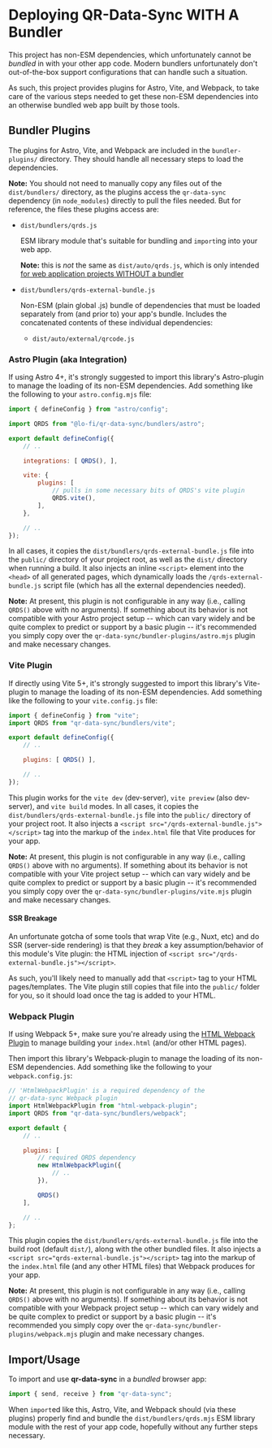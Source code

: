 # Deploying QR-Data-Sync WITH A Bundler

This project has non-ESM dependencies, which unfortunately cannot be *bundled* in with your other app code. Modern bundlers unfortunately don't out-of-the-box support configurations that can handle such a situation.

As such, this project provides plugins for Astro, Vite, and Webpack, to take care of the various steps needed to get these non-ESM dependencies into an otherwise bundled web app built by those tools.

## Bundler Plugins

The plugins for Astro, Vite, and Webpack are included in the `bundler-plugins/` directory. They should handle all necessary steps to load the dependencies.

**Note:** You should not need to manually copy any files out of the `dist/bundlers/` directory, as the plugins access the `qr-data-sync` dependency (in `node_modules`) directly to pull the files needed. But for reference, the files these plugins access are:

* `dist/bundlers/qrds.js`

    ESM library module that's suitable for bundling and `import`ing into your web app.

    **Note:** this is *not* the same as `dist/auto/qrds.js`, which is only intended [for web application projects WITHOUT a bundler](NON-BUNDLERS.md)

* `dist/bundlers/qrds-external-bundle.js`

    Non-ESM (plain global .js) bundle of dependencies that must be loaded separately from (and prior to) your app's bundle. Includes the concatenated contents of these individual dependencies:

    - `dist/auto/external/qrcode.js`

### Astro Plugin (aka Integration)

If using Astro 4+, it's strongly suggested to import this library's Astro-plugin to manage the loading of its non-ESM dependencies. Add something like the following to your `astro.config.mjs` file:

```js
import { defineConfig } from "astro/config";

import QRDS from "@lo-fi/qr-data-sync/bundlers/astro";

export default defineConfig({
    // ..

    integrations: [ QRDS(), ],

    vite: {
        plugins: [
            // pulls in some necessary bits of QRDS's vite plugin
            QRDS.vite(),
        ],
    },

    // ..
});
```

In all cases, it copies the `dist/bundlers/qrds-external-bundle.js` file into the `public/` directory of your project root, as well as the `dist/` directory when running a build. It also injects an inline `<script>` element into the `<head>` of all generated pages, which dynamically loads the `/qrds-external-bundle.js` script file (which has all the external dependencies needed).

**Note:** At present, this plugin is not configurable in any way (i.e., calling `QRDS()` above with no arguments). If something about its behavior is not compatible with your Astro project setup -- which can vary widely and be quite complex to predict or support by a basic plugin -- it's recommended you simply copy over the `qr-data-sync/bundler-plugins/astro.mjs` plugin and make necessary changes.

### Vite Plugin

If directly using Vite 5+, it's strongly suggested to import this library's Vite-plugin to manage the loading of its non-ESM dependencies. Add something like the following to your `vite.config.js` file:

```js
import { defineConfig } from "vite";
import QRDS from "qr-data-sync/bundlers/vite";

export default defineConfig({
    // ..

    plugins: [ QRDS() ],

    // ..
});
```

This plugin works for the `vite dev` (dev-server), `vite preview` (also dev-server), and `vite build` modes. In all cases, it copies the `dist/bundlers/qrds-external-bundle.js` file into the `public/` directory of your project root. It also injects a `<script src="/qrds-external-bundle.js"></script>` tag into the markup of the `index.html` file that Vite produces for your app.

**Note:** At present, this plugin is not configurable in any way (i.e., calling `QRDS()` above with no arguments). If something about its behavior is not compatible with your Vite project setup -- which can vary widely and be quite complex to predict or support by a basic plugin -- it's recommended you simply copy over the `qr-data-sync/bundler-plugins/vite.mjs` plugin and make necessary changes.

#### SSR Breakage

An unfortunate gotcha of some tools that wrap Vite (e.g., Nuxt, etc) and do SSR (server-side rendering) is that they *break* a key assumption/behavior of this module's Vite plugin: the HTML injection of `<script src="/qrds-external-bundle.js"></script>`.

As such, you'll likely need to manually add that `<script>` tag to your HTML pages/templates. The Vite plugin still copies that file into the `public/` folder for you, so it should load once the tag is added to your HTML.

### Webpack Plugin

If using Webpack 5+, make sure you're already using the [HTML Webpack Plugin](https://github.com/jantimon/html-webpack-plugin/) to manage building your `index.html` (and/or other HTML pages).

Then import this library's Webpack-plugin to manage the loading of its non-ESM dependencies. Add something like the following to your `webpack.config.js`:

```js
// 'HtmlWebpackPlugin' is a required dependency of the
// qr-data-sync Webpack plugin
import HtmlWebpackPlugin from "html-webpack-plugin";
import QRDS from "qr-data-sync/bundlers/webpack";

export default {
    // ..

    plugins: [
        // required QRDS dependency
        new HtmlWebpackPlugin({
            // ..
        }),

        QRDS()
    ],

    // ..
};
```

This plugin copies the `dist/bundlers/qrds-external-bundle.js` file into the build root (default `dist/`), along with the other bundled files. It also injects a `<script src="qrds-external-bundle.js"></script>` tag into the markup of the `index.html` file (and any other HTML files) that Webpack produces for your app.

**Note:** At present, this plugin is not configurable in any way (i.e., calling `QRDS()` above with no arguments). If something about its behavior is not compatible with your Webpack project setup -- which can vary widely and be quite complex to predict or support by a basic plugin -- it's recommended you simply copy over the `qr-data-sync/bundler-plugins/webpack.mjs` plugin and make necessary changes.

## Import/Usage

To import and use **qr-data-sync** in a *bundled* browser app:

```js
import { send, receive } from "qr-data-sync";
```

When `import`ed like this, Astro, Vite, and Webpack should (via these plugins) properly find and bundle the `dist/bundlers/qrds.mjs` ESM library module with the rest of your app code, hopefully without any further steps necessary.
